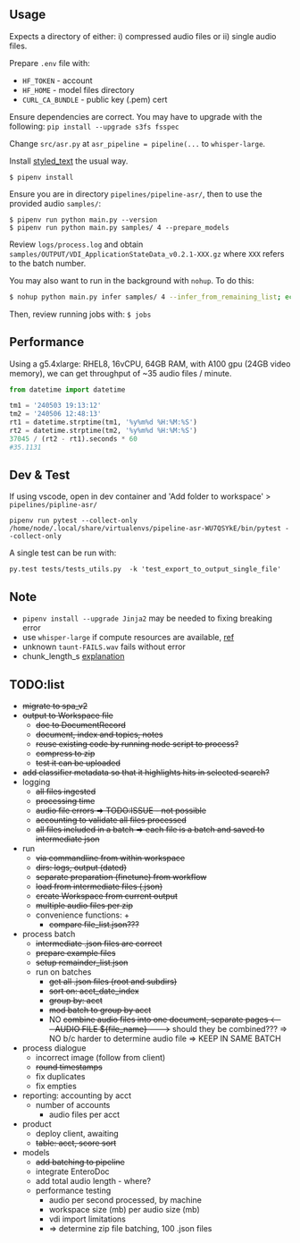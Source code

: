


## Usage

Expects a directory of either: i) compressed audio files or ii) single audio files.

Prepare `.env` file with:

* `HF_TOKEN` - account
* `HF_HOME` - model files directory
* `CURL_CA_BUNDLE` - public key (.pem) cert

Ensure dependencies are correct.  You may have to upgrade with the following: `pip install --upgrade s3fs fsspec`

Change `src/asr.py` at `asr_pipeline = pipeline(...` to `whisper-large`.

Install [styled_text](https://github.com/IMTorgOpenDataTools/styled-text) the usual way.

```
$ pipenv install
```


Ensure you are in directory `pipelines/pipeline-asr/`, then to use the provided audio `samples/`:

```
$ pipenv run python main.py --version
$ pipenv run python main.py samples/ 4 --prepare_models
```

Review `logs/process.log` and obtain `samples/OUTPUT/VDI_ApplicationStateData_v0.2.1-XXX.gz` where `XXX` refers to the batch number.

You may also want to run in the background with `nohup`.  To do this:

```bash
$ nohup python main.py infer samples/ 4 --infer_from_remaining_list; echo 'Job finished at:' $(date); &
```

Then, review running jobs with: `$ jobs`


## Performance

Using a g5.4xlarge: RHEL8, 16vCPU, 64GB RAM, with A100 gpu (24GB video memory), we can get throughput of ~35 audio files / minute.

```python
from datetime import datetime

tm1 = '240503 19:13:12'
tm2 = '240506 12:48:13'
rt1 = datetime.strptime(tm1, '%y%m%d %H:%M:%S')
rt2 = datetime.strptime(tm2, '%y%m%d %H:%M:%S')
37045 / (rt2 - rt1).seconds * 60
#35.1131
```


## Dev & Test

If using vscode, open in dev container and 'Add folder to workspace' > `pipelines/pipline-asr/`

```
pipenv run pytest --collect-only
/home/node/.local/share/virtualenvs/pipeline-asr-WU7QSYkE/bin/pytest --collect-only
```

A single test can be run with:

```
py.test tests/tests_utils.py  -k 'test_export_to_output_single_file'
```


## Note

* `pipenv install --upgrade Jinja2` may be needed to fixing breaking error
* use `whisper-large` if compute resources are available, [ref](https://huggingface.co/openai/whisper-large-v2#long-form-transcription)
* unknown `taunt-FAILS.wav` fails without error
* chunk_length_s [explanation](https://huggingface.co/blog/asr-chunking)



## TODO:list

* ~~migrate to spa_v2~~
* ~~output to Workspace file~~
  - ~~doc to DocumentRecord~~
  - ~~document, index and topics, notes~~
  - ~~reuse existing code by running node script to process?~~
  - ~~compress to zip~~
  - ~~test it can be uploaded~~
* ~~add classifier metadata so that it highlights hits in selected search?~~
* logging
  - ~~all files ingested~~
  - ~~processing time~~
  - ~~audio file errors => TODO:ISSUE - not possible~~
  - ~~accounting to validate all files processed~~
  - ~~all files included in a batch => each file is a batch and saved to intermediate json~~
* run
  - ~~via commandline from within workspace~~
  - ~~dirs: logs, output (dated)~~
  - ~~separate preparation (finetune) from workflow~~
  - ~~load from intermediate files (.json)~~
  - ~~create Workspace from current output~~
  - ~~multiple audio files per zip~~
  - convenience functions:
    + 
    + ~~compare file_list.json???~~
* process batch
  - ~~intermediate .json files are correct~~
  - ~~prepare example files~~
  - ~~setup remainder_list.json~~
  - run on batches
    + ~~get all .json files (root and subdirs)~~
    + ~~sort on: acct_date_index~~
    + ~~group by: acct~~
    + ~~mod batch to group by acct~~ 
    + NO ~~combine audio files into one document, separate pages <--- AUDIO FILE ${file_name} --->~~ should they be combined??? => NO b/c harder to determine audio file => KEEP IN SAME BATCH
* process dialogue
  - incorrect image (follow from client)
  - ~~round timestamps~~
  - fix duplicates
  - fix empties
* reporting: accounting by acct
  - number of accounts
    + audio files per acct
* product
  - deploy client, awaiting
  - ~~table: acct, score sort~~
* models
  - ~~add batching to pipeline~~
  - integrate EnteroDoc
  - add total audio length - where?
  - performance testing
    + audio per second processed, by machine
    + workspace size (mb) per audio size (mb)
    + vdi import limitations
    + => determine zip file batching, 100 .json files
